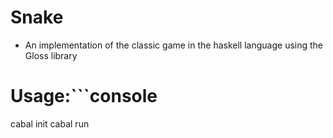 # Snake
- An implementation of the classic game in the haskell language using the Gloss library

# Usage:```console
cabal init
cabal run
```


